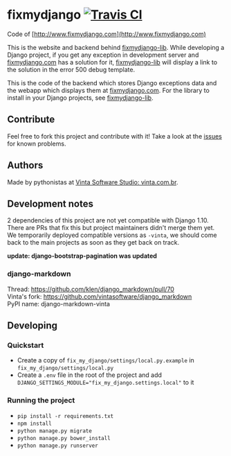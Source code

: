 # fixmydjango [![Travis CI](https://travis-ci.org/vintasoftware/fixmydjango.svg?branch=master)](https://travis-ci.org/vintasoftware/fixmydjango)
Code of [http://www.fixmydjango.com](http://www.fixmydjango.com)

This is the website and backend behind [fixmydjango-lib](https://github.com/vintasoftware/fixmydjango-lib). While developing a Django project, if you get any exception in development server and [fixmydjango.com](http://www.fixmydjango.com) has a solution for it, [fixmydjango-lib](https://github.com/vintasoftware/fixmydjango-lib) will display a link to the solution in the error 500 debug template.

This is the code of the backend which stores Django exceptions data and the webapp which displays them at [fixmydjango.com](http://www.fixmydjango.com). For the library to install in your Django projects, see [fixmydjango-lib](https://github.com/vintasoftware/fixmydjango-lib).

## Contribute
Feel free to fork this project and contribute with it! Take a look at the [issues](https://github.com/vintasoftware/fixmydjango/issues) for known problems.

## Authors
Made by pythonistas at [Vinta Software Studio: vinta.com.br](http://www.vinta.com.br/?fixmydjango).

## Development notes

2 dependencies of this project are not yet compatible with Django 1.10. There are PRs that fix this but project maintainers didn't merge them yet.
We temporarily deployed compatible versions as `-vinta`, we should come back to the main projects as soon as they get back on track. 

**update: django-bootstrap-pagination was updated**

### django-markdown

Thread: https://github.com/klen/django_markdown/pull/70   
Vinta's fork: https://github.com/vintasoftware/django_markdown   
PyPI name: django-markdown-vinta   

## Developing

### Quickstart
- Create a copy of ``fix_my_django/settings/local.py.example`` in ``fix_my_django/settings/local.py``
- Create a ``.env`` file in the root of the project and add ``DJANGO_SETTINGS_MODULE="fix_my_django.settings.local"`` to it

### Running the project

- `pip install -r requirements.txt`
- `npm install`
- `python manage.py migrate`
- `python manage.py bower_install`
- `python manage.py runserver`
